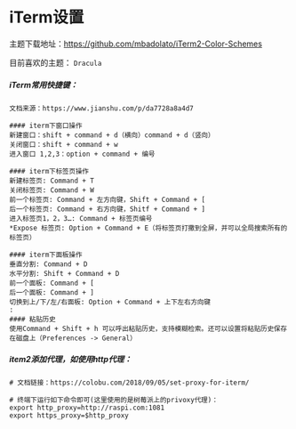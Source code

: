 # iTerm设置

主题下载地址：<https://github.com/mbadolato/iTerm2-Color-Schemes>

目前喜欢的主题： `Dracula`

##### iTerm常用快捷键：

```shell
文档来源：https://www.jianshu.com/p/da7728a8a4d7

#### iterm下窗口操作
新建窗口：shift + command + d（横向）command + d（竖向）
关闭窗口：shift + command + w
进入窗口 1,2,3：option + command + 编号

#### iterm下标签页操作
新建标签页: Command + T
关闭标签页: Command + W
前一个标签页: Command + 左方向键，Shift + Command + [
后一个标签页: Command + 右方向键，Shitf + Command + ]
进入标签页1，2，3…: Command + 标签页编号
*Expose 标签页: Option + Command + E（将标签页打撒到全屏，并可以全局搜索所有的标签页）

#### iterm下面板操作
垂直分割: Command + D
水平分割: Shift + Command + D
前一个面板: Command + [
后一个面板: Command + ]
切换到上/下/左/右面板: Option + Command + 上下左右方向键
:
#### 粘贴历史
使用Command + Shift + h 可以呼出粘贴历史，支持模糊检索。还可以设置将粘贴历史保存在磁盘上（Preferences -> General）
```

##### item2添加代理，如使用http代理：

```shell
# 文档链接：https://colobu.com/2018/09/05/set-proxy-for-iterm/

# 终端下运行如下命令即可(这里使用的是树莓派上的privoxy代理)：
export http_proxy=http://raspi.com:1081
export https_proxy=$http_proxy
```
